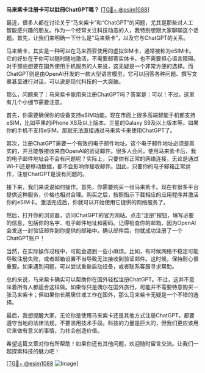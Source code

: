 **马来紫卡注册卡可以註冊ChatGPT嗎？** [[TG💪+ @esim1088](https://t.me/s/esim1088)]

最近，很多人都在讨论关于“马来紫卡”和“ChatGPT”的问题，尤其是那些对人工智能感兴趣的朋友。作为一个经常关注科技动态的人，我特别想跟大家聊聊这个话题。首先，让我们来明确一下什么是“马来紫卡”，以及它与ChatGPT的关系。

马来紫卡，其实是一种可以在马来西亚使用的虚拟SIM卡，通常被称为eSIM卡。它的好处在于你可以随时随地激活，不需要邮寄实体卡，也不需要担心语言障碍。对于那些想要在国外使用手机服务的人来说，这无疑是一个非常方便的选择。而ChatGPT则是由OpenAI开发的一款大型语言模型，它可以回答各种问题、撰写文章甚至进行对话，可以说是现代科技的一大突破。

那么，问题来了：马来紫卡能用来注册ChatGPT吗？答案是：可以！不过，这里有几个小细节需要注意。

首先，你需要确保你的设备支持eSIM功能。现在市面上很多高端智能手机都支持eSIM，比如苹果的iPhone XS及以上版本、三星的Galaxy S9及以上版本等。如果你的手机不支持eSIM，那就无法直接通过马来紫卡来使用ChatGPT了。

其次，注册ChatGPT需要一个有效的电子邮件地址。这个电子邮件地址必须是真实的，并且能够接收来自OpenAI的验证邮件。很多人会问，使用马来紫卡后，我的电子邮件地址会不会有问题呢？实际上，只要你有正常的网络连接，无论是通过Wi-Fi还是移动数据，都不会影响你接收邮件。因此，只要你的电子邮箱正常运作，注册ChatGPT是没有问题的。

接下来，我们来说说如何操作。首先，你需要购买一张马来紫卡。现在有很多平台提供这种服务，价格也相对合理。购买之后，按照指示下载相应的应用程序并激活你的eSIM卡。激活完成后，你就可以开始使用它提供的网络服务了。

然后，打开你的浏览器，访问ChatGPT的官方网站。点击“注册”按钮，填写必要的信息，包括你的名字、电子邮件地址和密码。记得检查你的邮箱，因为OpenAI会发送一封验证邮件到你提供的邮箱中。确认邮件后，你就成功注册了一个ChatGPT账户！

当然，在实际操作过程中，可能会遇到一些小麻烦。比如，有时候网络不稳定可能导致注册失败，或者邮箱设置不当导致无法接收到验证邮件。这时候，保持耐心很重要。如果遇到问题，可以尝试重新启动设备，或者联系客服寻求帮助。

总的来说，马来紫卡确实可以帮助你在国外轻松注册ChatGPT。不过，这并不意味着所有人都适合这样做。如果你只是偶尔在国外旅行，可能并不需要特意购买一张马来紫卡；但如果你长期居住或工作在国外，那么马来紫卡无疑是一个不错的选择。

最后，我想提醒大家，无论你是使用马来紫卡还是其他方式注册ChatGPT，都要遵守当地的法律法规，不要滥用技术手段。科技的力量是巨大的，但我们更应该用它来做有意义的事情，为社会创造价值。

希望这篇文章对你有所帮助！如果你还有其他问题，欢迎随时留言交流。让我们一起探索科技的魅力吧！

[[TG💪+ @esim1088](https://t.me/s/esim1088) ![Image](https://i.postimg.cc/4NQfJmqS/Snipaste-2025-05-13-00-14-12.png)]